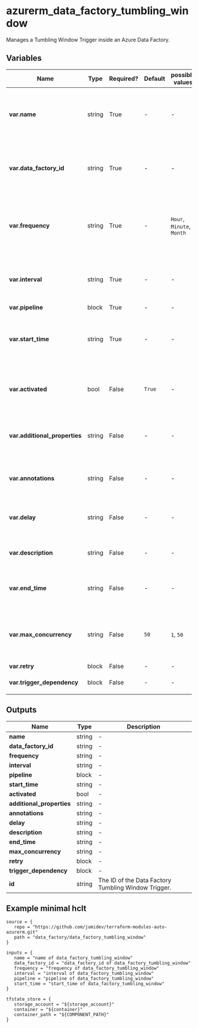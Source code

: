 # azurerm_data_factory_tumbling_window

Manages a Tumbling Window Trigger inside an Azure Data Factory.

## Variables

| Name | Type | Required? |  Default  |  possible values |  Description |
| ---- | ---- | --------- |  ----------- | ----------- | ----------- |
| **var.name** | string | True | -  |  -  |  Specifies the name of the Data Factory Tumbling Window Trigger. Changing this forces a new resource to be created. | 
| **var.data_factory_id** | string | True | -  |  -  |  The ID of Data Factory in which to associate the Trigger with. Changing this forces a new resource. | 
| **var.frequency** | string | True | -  |  `Hour`, `Minute`, `Month`  |  Specifies the frequency of Tumbling Window. Possible values are `Hour`, `Minute` and `Month`. Changing this forces a new resource. | 
| **var.interval** | string | True | -  |  -  |  Specifies the interval of Tumbling Window. Changing this forces a new resource. | 
| **var.pipeline** | block | True | -  |  -  |  A `pipeline` block. | 
| **var.start_time** | string | True | -  |  -  |  Specifies the start time of Tumbling Window, formatted as an RFC3339 string. Changing this forces a new resource. | 
| **var.activated** | bool | False | `True`  |  -  |  Specifies if the Data Factory Tumbling Window Trigger is activated. Defaults to `true`. | 
| **var.additional_properties** | string | False | -  |  -  |  A map of additional properties to associate with the Data Factory Tumbling Window Trigger. | 
| **var.annotations** | string | False | -  |  -  |  List of tags that can be used for describing the Data Factory Tumbling Window Trigger. | 
| **var.delay** | string | False | -  |  -  |  Specifies how long the trigger waits before triggering new run. formatted as an `D.HH:MM:SS`. | 
| **var.description** | string | False | -  |  -  |  The description for the Data Factory Tumbling Window Trigger. | 
| **var.end_time** | string | False | -  |  -  |  Specifies the end time of Tumbling Window, formatted as an RFC3339 string. | 
| **var.max_concurrency** | string | False | `50`  |  `1`, `50`  |  The max number for simultaneous trigger run fired by Tumbling Window. Possible values are between `1` and `50`. Defaults to `50`. | 
| **var.retry** | block | False | -  |  -  |  A `retry` block. | 
| **var.trigger_dependency** | block | False | -  |  -  |  One or more `trigger_dependency` block. | 



## Outputs

| Name | Type | Description |
| ---- | ---- | --------- | 
| **name** | string  | - | 
| **data_factory_id** | string  | - | 
| **frequency** | string  | - | 
| **interval** | string  | - | 
| **pipeline** | block  | - | 
| **start_time** | string  | - | 
| **activated** | bool  | - | 
| **additional_properties** | string  | - | 
| **annotations** | string  | - | 
| **delay** | string  | - | 
| **description** | string  | - | 
| **end_time** | string  | - | 
| **max_concurrency** | string  | - | 
| **retry** | block  | - | 
| **trigger_dependency** | block  | - | 
| **id** | string  | The ID of the Data Factory Tumbling Window Trigger. | 

## Example minimal hclt

```hcl
source = {
   repo = "https://github.com/jumidev/terraform-modules-auto-azurerm.git" 
   path = "data_factory/data_factory_tumbling_window" 
}

inputs = {
   name = "name of data_factory_tumbling_window" 
   data_factory_id = "data_factory_id of data_factory_tumbling_window" 
   frequency = "frequency of data_factory_tumbling_window" 
   interval = "interval of data_factory_tumbling_window" 
   pipeline = "pipeline of data_factory_tumbling_window" 
   start_time = "start_time of data_factory_tumbling_window" 
}

tfstate_store = {
   storage_account = "${storage_account}" 
   container = "${container}" 
   container_path = "${COMPONENT_PATH}" 
}


```